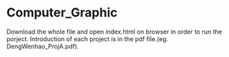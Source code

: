 # Computer_Graphic
Download the whole file and open index.html on browser in order to run the porject.
Introduction of each project is in the pdf file.(eg. DengWenhao_ProjA.pdf).
